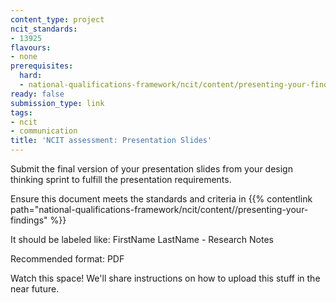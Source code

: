 ```yaml
---
content_type: project
ncit_standards:
- 13925
flavours:
- none
prerequisites:
  hard:
  - national-qualifications-framework/ncit/content/presenting-your-findings
ready: false
submission_type: link 
tags:
- ncit
- communication
title: 'NCIT assessment: Presentation Slides'
---
```


Submit the final version of your presentation slides from your design thinking sprint to fulfill the presentation requirements.

Ensure this document meets the standards and criteria in {{% contentlink path="national-qualifications-framework/ncit/content//presenting-your-findings" %}}

It should be labeled like: FirstName LastName - Research Notes

Recommended format: PDF

Watch this space! We'll share instructions on how to upload this stuff in the near future.